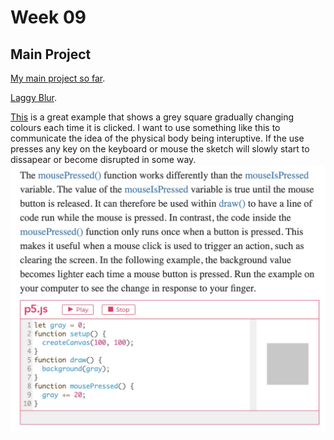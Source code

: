 # Week 09

## Main Project

[My main project so far](https://hamishpayne.github.io/CODE-WORDS/Classroom/Week-09/text_reacts_to_mic).

[Laggy Blur](https://hamishpayne.github.io/CODE-WORDS/Classroom/Week-09/text_blur).

[This](https://p5js.org/learn/interactivity.html) is a great example that shows a grey square gradually changing colours each time it is clicked. I want to use something like this to communicate the idea of the physical body being interuptive. If the use presses any key on the keyboard or mouse the sketch will slowly start to dissapear or become disrupted in some way.
![](mouse_pressed_gradual_change.jpg)
